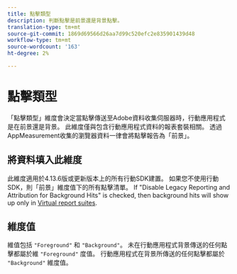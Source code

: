 ```yaml
---
title: 點擊類型
description: 判斷點擊是前景還是背景點擊。
translation-type: tm+mt
source-git-commit: 1869d69566d26aa7d99c520efc2e835901439d48
workflow-type: tm+mt
source-wordcount: '163'
ht-degree: 2%

---
```



# 點擊類型

「點擊類型」維度會決定當點擊傳送至Adobe資料收集伺服器時，行動應用程式是在前景還是背景。 此維度僅與包含行動應用程式資料的報表套裝相關。 透過AppMeasurement收集的瀏覽器資料一律會將點擊報告為「前景」。

## 將資料填入此維度

此維度適用於4.13.6版或更新版本上的所有行動SDK建置。 如果您不使用行動SDK，則「前景」維度值下的所有點擊清單。 If &quot;Disable Legacy Reporting and Attribution for Background Hits&quot; is checked, then background hits will show up only in [Virtual report suites](../vrs/vrs-mobile-visit-processing.md).

## 維度值

維值包括 `"Foreground"` 和 `"Background"`。 未在行動應用程式背景傳送的任何點擊都屬於維 `"Foreground"` 度值。 行動應用程式在背景所傳送的任何點擊都屬於 `"Background"` 維度值。
